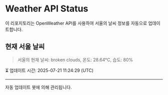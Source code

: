 
# Weather API Status

이 리포지토리는 OpenWeather API를 사용하여 서울의 날씨 정보를 자동으로 업데이트합니다.

## 현재 서울 날씨
> 서울의 현재 날씨: broken clouds, 온도: 28.64°C, 습도: 80%

⏳ 업데이트 시간: 2025-07-21 11:24:29 (UTC)

---
자동 업데이트 봇에 의해 관리됩니다.
